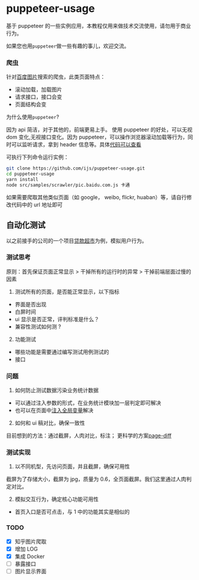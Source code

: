 # puppeteer-usage

基于 puppeteer 的一些实例应用，本教程仅用来做技术交流使用，请勿用于商业行为。

如果您也用`puppeteer`做一些有趣的事儿，欢迎交流。

### 爬虫

针对[百度图片](https://pic.baidu.com/)搜索的爬虫，此类页面特点：

- 滚动加载，加载图片
- 请求接口，接口会变
- 页面结构会变

为什么使用`puppeteer`?

因为 api 简洁，对于其他的，前端更易上手。
使用 puppeteer 的好处，可以无视 dom 变化,无视接口变化。因为 puppeteer，可以操作浏览器滚动加载等行为，同时可以监听请求，拿到 header 信息等。具体[代码可以查看](https://github.com/ijs/puppeteer-usage/blob/master/src/samples/scrawler/pic.baidu.com.js#L20-L27)

可执行下列命令运行实例：

```bash
git clone https://github.com/ijs/puppeteer-usage.git
cd puppeteer-usage
yarn install
node src/samples/scrawler/pic.baidu.com.js 卡通
```

如果需要爬取其他类似页面（如 google， weibo, flickr, huaban）等，请自行修改代码中的 url 地址即可

## 自动化测试

以之前接手的公司的一个项目[贷款超市](http://i.houmifin.com/loan/index)为例，模拟用户行为。

### 测试思考

原则：首先保证页面正常显示 > 干掉所有的运行时的异常 > 干掉前端层面过慢的因素

1. 测试所有的页面，是否能正常显示，以下指标

- 界面是否出现
- 白屏时间
- ui 显示是否正常，评判标准是什么？
- 兼容性测试如何测 ?

2. 功能测试

- 哪些功能是需要通过编写测试用例测试的
- 接口

### 问题

1. 如何防止测试数据污染业务统计数据

- 可以通过注入参数的形式，在业务统计模块加一层判定即可解决
- 也可以在页面中[注入全局变量](https://github.com/GoogleChrome/puppeteer/blob/master/examples/detect-sniff.js)解决

2. 如何和 ui 稿对比，确保一致性

目前想到的方法：通过截屏，人肉对比，标注； 更科学的方案[page-diff](https://github.com/fouber/page-diff)

### 测试实现

1. 以不同机型，先访问页面，并且截屏，确保可用性

截屏为了存储大小，截屏为 jpg，质量为 0.6，全页面截屏。我们这里通过人肉判定对比。

2. 模拟交互行为，确定核心功能可用性

- 首页入口是否可点击，与 1 中的功能其实是相似的

### TODO

- [x] 知乎图片爬取
- [x] 增加 LOG
- [x] 集成 Docker
- [ ] 暴露接口
- [ ] 图片显示界面
